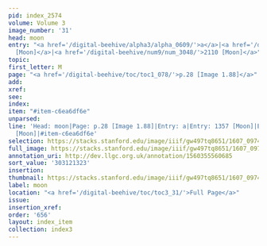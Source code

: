 ```yaml
---
pid: index_2574
volume: Volume 3
image_number: '31'
head: moon
entry: "<a href='/digital-beehive/alpha3/alpha_0609/'>a</a>|<a href='/digital-beehive/num6/num_1925/'>1357
  [Moon]</a>|<a href='/digital-beehive/num9/num_3048/'>2110 [Moon]</a>"
topic:
first_letter: M
page: "<a href='/digital-beehive/toc/toc1_078/'>p.28 [Image 1.88]</a>"
add:
xref:
see:
index:
item: "#item-c6ea6df6e"
unparsed:
line: 'Head: moon|Page: p.28 [Image 1.88]|Entry: a|Entry: 1357 [Moon]|Entry: 2110
  [Moon]|#item-c6ea6df6e'
selection: https://stacks.stanford.edu/image/iiif/gw497tq8651/1607_0974/866,1323,661,133/full/0/default.jpg
full_image: https://stacks.stanford.edu/image/iiif/gw497tq8651/1607_0974/full/full/0/default.jpg
annotation_uri: http://dev.llgc.org.uk/annotation/1560355560685
sort_value: '303121323'
insertion:
thumbnail: https://stacks.stanford.edu/image/iiif/gw497tq8651/1607_0974/866,1323,661,133/150,/0/default.jpg
label: moon
location: "<a href='/digital-beehive/toc/toc3_31/'>Full Page</a>"
issue:
insertion_xref:
order: '656'
layout: index_item
collection: index3
---
```

